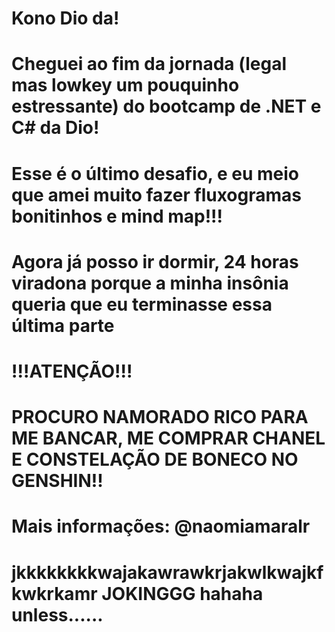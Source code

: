 # Kono Dio da!

# Cheguei ao fim da jornada (legal mas lowkey um pouquinho estressante) do bootcamp de .NET e C# da Dio!
# Esse é o último desafio, e eu meio que amei muito fazer fluxogramas bonitinhos e mind map!!!
# Agora já posso ir dormir, 24 horas viradona porque a minha insônia queria que eu terminasse essa última parte

# !!!ATENÇÃO!!!
# PROCURO NAMORADO RICO PARA ME BANCAR, ME COMPRAR CHANEL E CONSTELAÇÃO DE BONECO NO GENSHIN!!
# Mais informações: @naomiamaralr
# jkkkkkkkkwajakawrawkrjakwlkwajkfkwkrkamr JOKINGGG hahaha unless......
